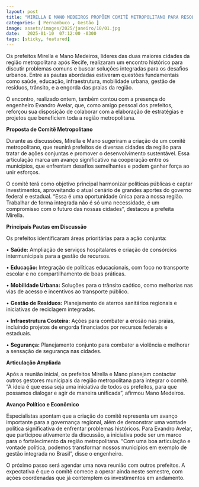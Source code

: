 ```yaml
---
layout: post
title: "MIRELLA E MANO MEDEIROS PROPÕEM COMITÊ METROPOLITANO PARA RESOLVER DESAFIOS CONJUNTOS"
categories: [ Pernambuco , Gestão ]
image: assets/images/2025/janeiro/10/01.jpg
date:   2025-01-10  07:12:00 -0300
tags: [sticky, featured]
---
```

Os prefeitos Mirella e Mano Medeiros, líderes das duas maiores cidades da região metropolitana após Recife, realizaram um encontro histórico para discutir problemas comuns e buscar soluções integradas para os desafios urbanos. Entre as pautas abordadas estiveram questões fundamentais como saúde, educação, infraestrutura, mobilidade urbana, gestão de resíduos, trânsito, e a engorda das praias da região.

O encontro, realizado ontem, também contou com a presença do engenheiro Evandro Avelar, que, como amigo pessoal dos prefeitos, reforçou sua disposição de colaborar com a elaboração de estratégias e projetos que beneficiem toda a região metropolitana.

**Proposta de Comitê Metropolitano**

Durante as discussões, Mirella e Mano sugeriram a criação de um comitê metropolitano, que reunirá prefeitos de diversas cidades da região para tratar de ações conjuntas e promover o desenvolvimento sustentável. Essa articulação marca um avanço significativo na cooperação entre os municípios, que enfrentam desafios semelhantes e podem ganhar força ao unir esforços.

O comitê terá como objetivo principal harmonizar políticas públicas e captar investimentos, aproveitando o atual cenário de grandes aportes do governo federal e estadual. “Essa é uma oportunidade única para a nossa região. Trabalhar de forma integrada não é só uma necessidade, é um compromisso com o futuro das nossas cidades”, destacou a prefeita Mirella.

**Principais Pautas em Discussão**

Os prefeitos identificaram áreas prioritárias para a ação conjunta:

•	**Saúde:** Ampliação de serviços hospitalares e criação de consórcios intermunicipais para a gestão de recursos.

•	**Educação:** Integração de políticas educacionais, com foco no transporte escolar e no compartilhamento de boas práticas.

•	**Mobilidade Urbana:** Soluções para o trânsito caótico, como melhorias nas vias de acesso e incentivos ao transporte público.

•	**Gestão de Resíduos:** Planejamento de aterros sanitários regionais e iniciativas de reciclagem integradas.

•	**Infraestrutura Costeira:** Ações para combater a erosão nas praias, incluindo projetos de engorda financiados por recursos federais e estaduais.

•	**Segurança:** Planejamento conjunto para combater a violência e melhorar a sensação de segurança nas cidades.

**Articulação Ampliada**

Após a reunião inicial, os prefeitos Mirella e Mano planejam contactar outros gestores municipais da região metropolitana para integrar o comitê. “A ideia é que essa seja uma iniciativa de todos os prefeitos, para que possamos dialogar e agir de maneira unificada”, afirmou Mano Medeiros.

**Avanço Político e Econômico**

Especialistas apontam que a criação do comitê representa um avanço importante para a governança regional, além de demonstrar uma vontade política significativa de enfrentar problemas históricos. Para Evandro Avelar, que participou ativamente da discussão, a iniciativa pode ser um marco para o fortalecimento da região metropolitana. “Com uma boa articulação e vontade política, podemos transformar nossos municípios em exemplo de gestão integrada no Brasil”, disse o engenheiro.

O próximo passo será agendar uma nova reunião com outros prefeitos. A expectativa é que o comitê comece a operar ainda neste semestre, com ações coordenadas que já contemplem os investimentos em andamento.
